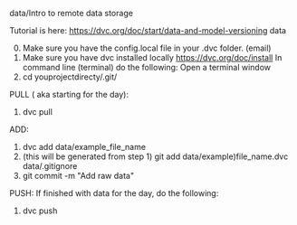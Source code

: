data/Intro to remote data storage

Tutorial is here: https://dvc.org/doc/start/data-and-model-versioning
data

0. Make sure you have the config.local file in your .dvc folder. (email) 
00. Make sure you have dvc installed locally https://dvc.org/doc/install
In command line (terminal) do the following: 
Open a terminal window
1. cd youprojectdirecty/.git/

PULL ( aka starting for the day):
1. dvc pull

ADD:
1. dvc add data/example_file_name
2. (this will be generated from step 1) git add data/example)file_name.dvc data/.gitignore
3. git commit -m "Add raw data"

PUSH: If finished with data for the day, do the following:
1. dvc push
